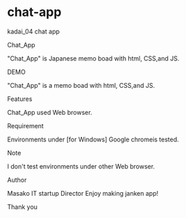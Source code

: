 # chat-app

kadai_04 chat app

Chat_App

"Chat_App" is Japanese memo boad with html, CSS,and JS.


DEMO

"Chat_App" is a memo boad with html, CSS,and JS.


Features

Chat_App used Web browser.


Requirement

Environments under [for Windows] Google chromeis tested.


Note

I don't test environments under other Web browser.


Author

Masako
IT startup Director
Enjoy making janken app!


Thank you
